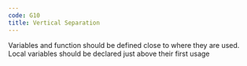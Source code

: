 ```yaml
---
code: G10
title: Vertical Separation
---
```

Variables and function should be defined close to where they are used.
Local variables should be declared just above their first usage